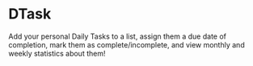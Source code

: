 # DTask

Add your personal Daily Tasks to a list, assign them a due date of completion, mark them as complete/incomplete, and view monthly and weekly statistics about them!


